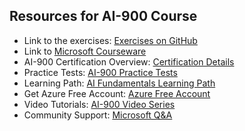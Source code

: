 ## Resources for AI-900 Course

- Link to the exercises: [Exercises on GitHub](https://github.com/MicrosoftLearning/mslearn-ai-fundamentals?tab=readme-ov-file)
- Link to [Microsoft Courseware](https://learn.microsoft.com/en-us/training/courses/ai-900t00)
- AI-900 Certification Overview: [Certification Details](https://learn.microsoft.com/en-us/certifications/exams/ai-900)
- Practice Tests: [AI-900 Practice Tests](https://www.measureup.com/Microsoft-Certification-Practice-Test-AI-900-en.html)
- Learning Path: [AI Fundamentals Learning Path](https://learn.microsoft.com/en-us/training/paths/azure-ai-fundamentals/)
- Get Azure Free Account: [Azure Free Account](https://azure.microsoft.com/free/)
- Video Tutorials: [AI-900 Video Series](https://www.youtube.com/playlist?list=PLlrxD0HtieHiFhAxgvLIRcHj6Z5dO3wFZ)
- Community Support: [Microsoft Q&A](https://learn.microsoft.com/en-us/answers/topics/azure-artificial-intelligence.html)
